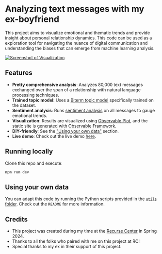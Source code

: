 # Analyzing text messages with my ex-boyfriend

This project aims to visualize emotional and thematic trends and provide insight about personal relationship dynamics. This code can be used as a exploration tool for navigating the nuance of digital communication and understanding the biases that can emerge from machine learning analysis.


[![Screenshot of Visualization](https://github.com/teresaibarra/texts/assets/7967489/e4f7533b-05a1-449b-9719-17b67daf4563)](http://teresaibarra.com/texts/)

## Features

- **Pretty comprehensive analysis**: Analyzes 80,000 text messages exchanged over the span of a relationship with natural language processing techniques.
- **Trained topic model**: Uses a [Biterm topic model](https://github.com/xiaohuiyan/BTM/tree/master) specifically trained on the dataset.
- **Sentiment analysis**: Runs [sentiment analysis](https://www.nltk.org/_modules/nltk/sentiment/vader.html) on all messages to gauge emotional trends.
- **Visualization**: Results are visualized using [Observable Plot](https://observablehq.com/plot/), and the static site is generated with [Observable Framework](https://observablehq.com/framework/).
- **DIY-friendly**: See the ["Using your own data"](#using-your-own-data) section.
- **Live demo**: Check out the live demo [here](https://teresaibarra.com/texts).

## Running locally

Clone this repo and execute:

```bash
npm run dev
```

## Using your own data
You can adapt this code by running the Python scripts provided in the [`utils` folder](https://github.com/teresaibarra/texts/tree/main/utils). Check out the `README` for more information.


## Credits
- This project was created during my time at the [Recurse Center](http://recurse.com) in Spring 2024.
- Thanks to all the folks who paired with me on this project at RC!
- Special thanks to my ex in their support of this project.
